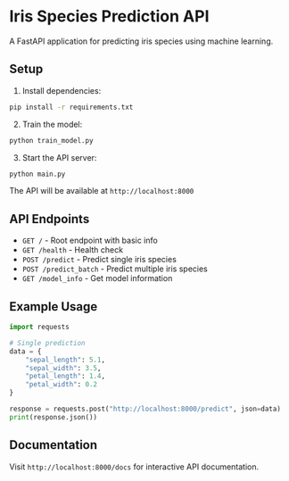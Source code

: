 # Iris Species Prediction API

A FastAPI application for predicting iris species using machine learning.

## Setup

1. Install dependencies:
```bash
pip install -r requirements.txt
```

2. Train the model:
```bash
python train_model.py
```

3. Start the API server:
```bash
python main.py
```

The API will be available at `http://localhost:8000`

## API Endpoints

- `GET /` - Root endpoint with basic info
- `GET /health` - Health check
- `POST /predict` - Predict single iris species
- `POST /predict_batch` - Predict multiple iris species
- `GET /model_info` - Get model information

## Example Usage

```python
import requests

# Single prediction
data = {
    "sepal_length": 5.1,
    "sepal_width": 3.5,
    "petal_length": 1.4,
    "petal_width": 0.2
}

response = requests.post("http://localhost:8000/predict", json=data)
print(response.json())
```

## Documentation

Visit `http://localhost:8000/docs` for interactive API documentation.
